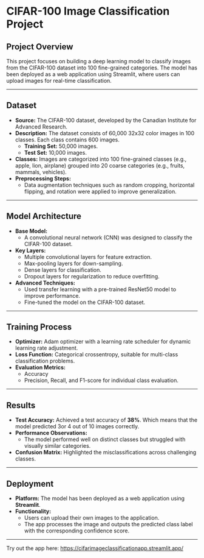 # **CIFAR-100 Image Classification Project**

## **Project Overview**
This project focuses on building a deep learning model to classify images from the CIFAR-100 dataset into 100 fine-grained categories. The model has been deployed as a web application using Streamlit, where users can upload images for real-time classification.

---

## **Dataset**
- **Source:** The CIFAR-100 dataset, developed by the Canadian Institute for Advanced Research.
- **Description:** The dataset consists of 60,000 32x32 color images in 100 classes. Each class contains 600 images.
  - **Training Set:** 50,000 images.
  - **Test Set:** 10,000 images.
- **Classes:** Images are categorized into 100 fine-grained classes (e.g., apple, lion, airplane) grouped into 20 coarse categories (e.g., fruits, mammals, vehicles).
- **Preprocessing Steps:**
  - Data augmentation techniques such as random cropping, horizontal flipping, and rotation were applied to improve generalization.

---

## **Model Architecture**
- **Base Model:** 
  - A convolutional neural network (CNN) was designed to classify the CIFAR-100 dataset.
- **Key Layers:**
  - Multiple convolutional layers for feature extraction.
  - Max-pooling layers for down-sampling.
  - Dense layers for classification.
  - Dropout layers for regularization to reduce overfitting.
- **Advanced Techniques:**
  - Used transfer learning with a pre-trained ResNet50 model to improve performance.
  - Fine-tuned the model on the CIFAR-100 dataset.

---

## **Training Process**
- **Optimizer:** Adam optimizer with a learning rate scheduler for dynamic learning rate adjustment.
- **Loss Function:** Categorical crossentropy, suitable for multi-class classification problems.
- **Evaluation Metrics:** 
  - Accuracy
  - Precision, Recall, and F1-score for individual class evaluation.

---

## **Results**
- **Test Accuracy:** Achieved a test accuracy of **38%**. Which means that the model predicted 3or 4 out of 10 images correctly.
- **Performance Observations:**
  - The model performed well on distinct classes but struggled with visually similar categories.
- **Confusion Matrix:** Highlighted the misclassifications across challenging classes.

---

## **Deployment**
- **Platform:** The model has been deployed as a web application using **Streamlit**.
- **Functionality:** 
  - Users can upload their own images to the application.
  - The app processes the image and outputs the predicted class label with the corresponding confidence score.

---

Try out the app here: https://cifarimageclassificationapp.streamlit.app/
